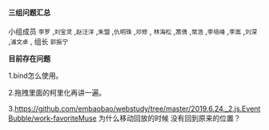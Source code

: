 #### 三组问题汇总 

小组成员 `李罗` ,`刘宝灵` ,`赵汪洋` ,`朱盟` ,`仇明珠` ,`邓修` , `林海松` ,`蒿倩` ,`常浩` ,`李培峰` ,`李嵩` ,`刘深` ,`浦文卓` , 组长 `郭振宁`

**目前存在问题**

1.bind怎么使用。

2.拖拽里面的柯里化再讲一遍。

3.https://github.com/embaobao/webstudy/tree/master/2019.6.24._2.js.EventBubble/work-favoriteMuse
为什么移动回放的时候 没有回到原来的位置？




